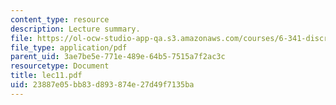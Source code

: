 ```yaml
---
content_type: resource
description: Lecture summary.
file: https://ol-ocw-studio-app-qa.s3.amazonaws.com/courses/6-341-discrete-time-signal-processing-fall-2005/23887e05bb83d893874e27d49f7135ba_lec11.pdf
file_type: application/pdf
parent_uid: 3ae7be5e-771e-489e-64b5-7515a7f2ac3c
resourcetype: Document
title: lec11.pdf
uid: 23887e05-bb83-d893-874e-27d49f7135ba
---
```

